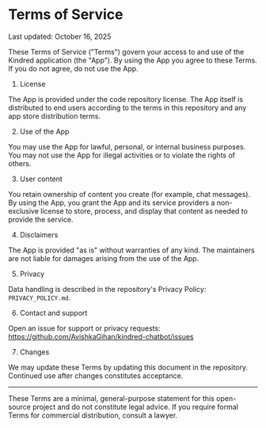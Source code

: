 # Terms of Service

Last updated: October 16, 2025

These Terms of Service ("Terms") govern your access to and use of the Kindred application (the "App"). By using the App you agree to these Terms. If you do not agree, do not use the App.

1. License

The App is provided under the code repository license. The App itself is distributed to end users according to the terms in this repository and any app store distribution terms.

2. Use of the App

You may use the App for lawful, personal, or internal business purposes. You may not use the App for illegal activities or to violate the rights of others.

3. User content

You retain ownership of content you create (for example, chat messages). By using the App, you grant the App and its service providers a non-exclusive license to store, process, and display that content as needed to provide the service.

4. Disclaimers

The App is provided "as is" without warranties of any kind. The maintainers are not liable for damages arising from the use of the App.

5. Privacy

Data handling is described in the repository's Privacy Policy: `PRIVACY_POLICY.md`.

6. Contact and support

Open an issue for support or privacy requests: https://github.com/AvishkaGihan/kindred-chatbot/issues

7. Changes

We may update these Terms by updating this document in the repository. Continued use after changes constitutes acceptance.

---

These Terms are a minimal, general-purpose statement for this open-source project and do not constitute legal advice. If you require formal Terms for commercial distribution, consult a lawyer.
